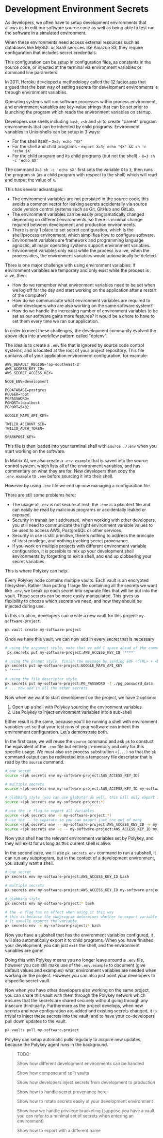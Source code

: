 # Development Environment Secrets

As developers, we often have to setup development environments that allows us to
edit our software source code as well as being able to test run the software in
a simulated environment.

When these environments need access external resources such as databases like
MySQL or SaaS services like Amazon S3, they require configuration that includes
secret credentials.

This configuration can be setup in configuration files, as constants in the
source code, or injected at the terminal via environment variables or command
line parameters.

In 2011, Heroku developed a methodology called the
[12 factor app](https://12factor.net/) that argued that the best way of setting
secrets for development environments is through environment variables.

Operating systems will run software processes within process environment, and
environment variables are key-value strings that can be set prior to launching
the program which reads the environment variables on startup.

Developers use shells including `bash`, `zsh` and `sh` to create "parent"
program environments that can be inherited by child programs. Environment
variables in Unix-shells can be setup in 3 ways:

- For the shell itself - `X=3; echo "$X"`
- For the shell and child programs - `export X=3; echo "$X" && sh -c 'echo $X'`
- For the child program and its child programs (but not the shell) -
  `X=3 sh -c 'echo $X'`

The command `X=3 sh -c 'echo $X'` first sets the variable `X` to `3`, then runs
the program `sh` (as a child program with respect to the shell) which will read
and output the value of `X`.

This has several advantages:

- The environment variables are not persisted in the source code, this avoids a
  common vector for leaking secrets accidentally via source code version control
  systems such as Git, GitHub and GitLab.
- The environment variables can be easily programatically changed depending on
  different environments, so there is minimal change required between
  development and production environments.
- There is only 1 place to set secret configuration, which is the shell/process
  environment, which simplifies how to configure software.
- Environment variables are framework and programming language agnostic, all
  major operating systems support environment variables.
- Environment variables only exist while the process is alive, when the process
  dies, the environment variables would automatically be deleted.

There is one major challenge with using environment variables: If environment
variables are temporary and only exist while the process is alive, then:

- How do we remember what environment variables need to be set when we log off
  for the day and start working on the application after a restart of the
  computer?
- How do we communicate what environment variables are required to other
  developers who are also working on the same software system?
- How do we handle the increasing number of environment variables to be set as
  our software gains more features? It would be a chore to have to set them
  every time we ran our application.

In order to meet these challenges, the development community evolved the above
idea into a workflow pattern called "dotenv".

The idea is to create a `.env` file that is ignored by source code control
systems, and is located at the root of your project repository. This file
contains all of your application environment configuration, for example:

```
AWS_DEFAULT_REGION='ap-southeast-2'
AWS_ACCESS_KEY_ID=
AWS_SECRET_ACCESS_KEY=

NODE_ENV=development

PGDATABASE=postgres
PGUSER=root
PGPASSWORD=
PGHOST=localhost
PGPORT=5432

GOOGLE_MAPS_API_KEY=

TWILIO_ACCOUNT_SID=
TWILIO_AUTH_TOKEN=

SPARKPOST_KEY=
```

This file is then loaded into your terminal shell with `source ./.env` when you
start working on the software.

In Matrix AI, we also create a `.env.example` that is saved into the source
control system, which lists all of the environment variables, and has commentary
on what they are for. New developers then copy the `.env.example` to `.env`
before sourcing it into their shell.

However by using `.env` file we end up now managing a configuration file.

There are still some problems here:

- The usage of `.env` is not secure at rest, the `.env` is a plaintext file and
  can easily be read by malicious programs or accidentally leaked or exposed.
- Security in transit isn't addressed, when working with other developers, you
  still need to communicate the right environment variable values to be used to
  access AWS, PostgreSQL or other services.
- Security in use is still primitive, there's nothing to address the principle
  of least privilege, and nothing tracking secret provenance.
- If you work on multiple projects with different environment variable
  configuration, it is possible to mix up your development shell environments by
  forgetting to exit a shell, and end up clobbering your secret variables

This is where Polykey can help.

Every Polykey node contains multiple vaults. Each vault is an encrypted
filesystem. Rather than putting 1 large file containing all the secrets we want
like `.env`, we break up each secret into separate files that will be put into
the vault. These secrets can be more easily manipulated. This gives us
flexibility to choose which secrets we need, and how they should be injected
during use.

In this situation, developers can create a new vault for this project:
`my-software-project`.

```sh
pk vault create my-software-project
```

Once we have this vault, we can now add in every secret that is necessary

```sh
# using the argument style, note that we add 1 space ahead of the command ensure CLI history is not tracking this command
 pk secrets put my-software-project:AWS_ACCESS_KEY_ID '****'

# using the prompt style, finish the message by sending EOF <CTRL> + <D>
pk secrets put my-software-project:GOOGLE_MAPS_API_KEY
> '****'

# using the file descriptor style
pk secrets put my-software-project:PG_PASSWORD -f ./pg_password_data
# ... now add in all the other secrets
```

Now when we want to start development on the project, we have 2 options:

1. Open up a shell with Polykey sourcing the environment variables
2. Use Polykey to inject environment variables into a sub-shell

Either result is the same, because you'll be running a shell with environment
variables set so that your test runs of your software can inherit this
environment configuration. Let's demonstrate both.

In the first case, we will reuse the `source` command and ask `pk` to constuct
the equivalent of the `.env` file but entirely in-memory and only for this
specific usage. We must also use process substitution `<(...)` so that the `pk`
command output can be redirected into a temporary file descriptor that is read
by the `source` command.

```sh
# one secret
source <(pk secrets env my-software-project:AWS_ACCESS_KEY_ID)

# multiple secrets
source <(pk secrets env my-software-project:AWS_ACCESS_KEY_ID my-software-project:GOOGLE_MAPS_API_KEY)

# globbing style (you can use globstar as well, this will only export immediate files)
source <(pk secrets env my-software-project:*)

# use the -e flag to export all variables
source <(pk secrets env -e my-software-project:*)
# use the -- to separate so you can export just one out of many
source <(pk secrets env -- my-software-project:AWS_ACCESS_KEY_ID -e my-software-project:GOOGLE_MAPS_API_KEY)
source <(pk secrets env -e -- my-software-project:AWS_ACCESS_KEY_ID my-software-project:GOOGLE_MAPS_API_KEY)
```

Now your shell has the relevant environment variables set by Polykey, and they
will exist for as long as this current shell is alive.

In the second case, we ill use `pk secrets env` command to run a subshell, it
can run any subprogram, but in the context of a development environment, you
usually want a shell.

```sh
# one secret
pk secrets env my-software-project:AWS_ACCESS_KEY_ID bash

# multiple secrets
pk secrets env my-software-project:AWS_ACCESS_KEY_ID my-software-project:GOOGLE_MAPS_API_KEY bash

# globbing style
pk secrets env my-software-project:* bash

# the -e flag has no effect when using it this way
# this is because the subprogram determines whether to export variable or not
# it usually exports the variable
pk secrets env -e my-software-project:* bash
```

Now you have a subshell that has the environment variables configured, it will
also automatically export it to child programs. When you have finished your
development, you can just `exit` the shell, and the environment variables are
gone!

Doing this with Polykey means you no longer leave around a `.env` file, however
you can still make use of the `.env.example` to document (give default values
and examples) what environment variables are needed when working on the project.
However you can also just point your developers to a specific secret vault.

Now when you have other developers also working on the same project, you can
share this vault with them through the Polykey network which ensures that the
secrets are shared securely without going through any insecure third-party.
Furthermore as the project develops, when new secrets and new configuration are
added and existing secrets changed, it is trivial to inject these secrets into
the vault, and to have your co-developers pull down updates to the vault.

```sh
pk vaults pull my-software-project
```

Polykey can setup automatic pulls regularly to acquire new updates, because the
Polykey agent runs in the background.

> TODO:
>
> Show how different development environments can be handled
>
> Show how compose and split vaults
>
> Show how developers inject secrets from development to production
>
> Show how to handle secret provenance here
>
> Show how to rotate secrets easily in your development environment
>
> Show how we handle privilege bracketing (suppose you have a vault, you can
> refer to a minimal set of secrets when entering an environment)
>
> Show how to export with a different name
